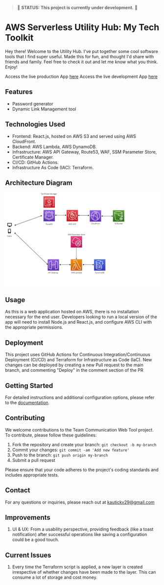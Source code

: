 >:construction: **STATUS: This project is currently under development.** :construction:
# AWS Serverless Utility Hub: My Tech Toolkit

Hey there! Welcome to the Utility Hub. I've put together some cool software tools that I find super useful. Made this for fun, and thought I'd share with friends and family. Feel free to check it out and let me know what you think. Enjoy!

Access the live production App [here](https://utilityhub.vaisnavsingkautick.com)
Access the live development App [here](https://devutilityhub.vaisnavsingkautick.com)
## Features

- Password generator
- Dynamic Link Management tool

## Technologies Used
- Frontend: React.js, hosted on AWS S3 and served using AWS CloudFront.
- Backend: AWS Lambda, AWS DynamoDB.
- Infrastructure: AWS API Gateway, Route53, WAF, SSM Parameter Store, Certificate Manager.
- CI/CD: GitHub Actions.
- Infrastructure As Code (IAC): Terraform.

## Architecture Diagram
![Architecture Diagram](docs/images/Architecture_diagram.jpeg)

## Usage
As this is a web application hosted on AWS, there is no installation necessary for the end user. Developers looking to run a local version of the app will need to install Node.js and React.js, and configure AWS CLI with the appropriate permissions.

## Deployment
This project uses GitHub Actions for Continuous Integration/Continuous Deployment (CI/CD) and Terraform for Infrastructure as Code (IaC). New changes can be deployed by creating a new Pull request to the main branch, and commenting "Deploy" in the comment section of the PR
## Getting Started

For detailed instructions and additional configuration options, please refer to the [documentation](docs/).

## Contributing

We welcome contributions to the Team Communication Web Tool project. To contribute, please follow these guidelines:

1. Fork the repository and create your branch: `git checkout -b my-branch`
2. Commit your changes: `git commit -am 'Add new feature'`
3. Push to the branch: `git push origin my-branch`
4. Submit a pull request

Please ensure that your code adheres to the project's coding standards and includes appropriate tests.


## Contact

For any questions or inquiries, please reach out at kautickv29@gmail.com

## Improvements
1. UI & UX: From a usability perspective, providing feedback (like a toast notification) after successful operations like saving a configuration could be a good touch.

## Current Issues

1. Every time the Terraform script is applied, a new layer is created irrespective of whether changes have been made to the layer. This can consume a lot of storage and cost money.


